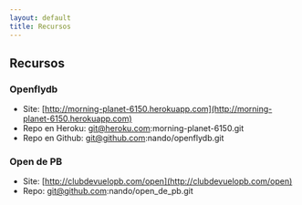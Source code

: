```yaml
---
layout: default
title: Recursos
---
```


## Recursos

### Openflydb

* Site: [http://morning-planet-6150.herokuapp.com](http://morning-planet-6150.herokuapp.com)
* Repo en Heroku: git@heroku.com:morning-planet-6150.git
* Repo en Github: git@github.com:nando/openflydb.git

### Open de PB

* Site: [http://clubdevuelopb.com/open](http://clubdevuelopb.com/open)
* Repo: git@github.com:nando/open_de_pb.git
